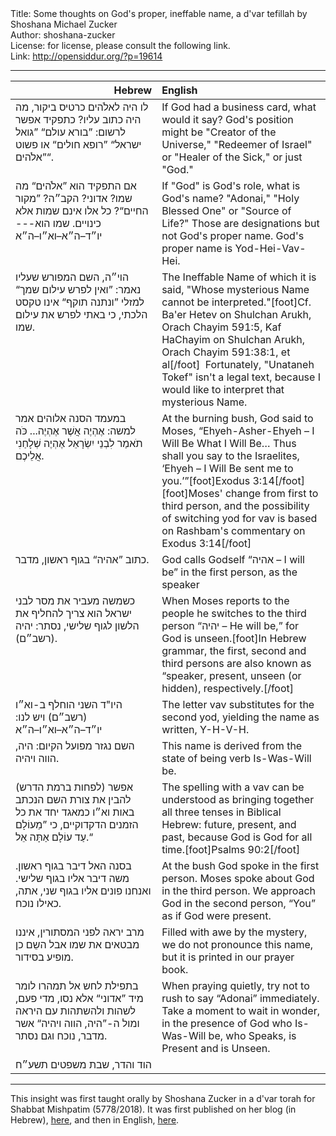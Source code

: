 <html>
<head></head>
<body>
Title: Some thoughts on God's proper, ineffable name, a d'var tefillah by Shoshana Michael Zucker<br />
Author: shoshana-zucker<br />
License: for license, please consult the following link.<br />
Link: <a href="http://opensiddur.org/?p=19614">http://opensiddur.org/?p=19614</a>
<p />
<hr />

<table style="margin-left: auto;margin-right: auto;" class="draggable">
<thead><tr><th id="x" style="text-align: right;">Hebrew</th><th style="text-align: left;">English</th></tr></thead>
<tbody>
<tr><td style="vertical-align:top;" width="46%">
<div class="commentary"><span lang="he">
לו היה לאלֹהים כרטיס ביקור, מה היה כתוב עליו? 
כתפקיד אפשר לרשום: ”בורא עולם“ ”גואל ישראל“ ”רופא חולים“ או פשוט ”אלֹהים“.
</span></div></td>

<td style="vertical-align:top;" width="53%">
<div class="english">
If God had a business card, what would it say? 
God's position might be "Creator of the Universe," "Redeemer of Israel" or "Healer of the Sick," or just "God."
</div></td></tr>


<tr><td style="vertical-align:top;" width="46%">
<div class="commentary"><span lang="he">
אם התפקיד הוא ”אלֹהים“ מה שמו? 
אדוני? הקב״ה? ”מקור החיים“? 
כל אלו אינם שמות אלא כינויים. 
שמו הוא--- יו״ד–ה״א–וא״ו–ה״א
</span></div></td>

<td style="vertical-align:top;" width="53%">
<div class="english">
If "God" is God's role, what is God's name? 
"Adonai," "Holy Blessed One" or "Source of Life?" 
Those are designations but not God's proper name. 
God's proper name is Yod-Hei-Vav-Hei. 
</div></td></tr>


<tr><td style="vertical-align:top;" width="46%">
<div class="commentary"><span lang="he">
הוי״ה, השם המפורש שעליו נאמר: ”ואין לפרש עילום שמך“ 
למזלי ”ונתנה תוקף“ אינו טקסט הלכתי, כי באתי לפרש את עילום שמו.
</span></div></td>

<td style="vertical-align:top;" width="53%">
<div class="english">
The Ineffable Name of which it is said, "Whose mysterious Name cannot be interpreted."[foot]Cf. Ba'er Hetev on Shulchan Arukh, Orach Chayim 591:5, Kaf HaChayim on Shulchan Arukh, Orach Chayim 591:38:1, et al[/foot]&nbsp;
Fortunately, "Unataneh Tokef" isn't a legal text, because I would like to interpret that mysterious Name.
</div></td></tr>


<tr><td style="vertical-align:top;" width="46%">
<div class="commentary"><span lang="he">
במעמד הסנה אלוהים אמר למשה:
אֶהְיֶה אֲשֶׁר אֶהְיֶה... 
כֹּה תֹאמַר לִבְנֵי יִשְׂרָאֵל אֶהְיֶה שְׁלָחַנִי אֲלֵיכֶם.
</span></div></td>

<td style="vertical-align:top;" width="53%">
<div class="english">
At the burning bush, God said to Moses, 
“Ehyeh-Asher-Ehyeh – I ‎Will Be What I Will Be… 
Thus shall ‎you say to the ‎Israelites, ‘Ehyeh – I Will Be sent me to you.’”[foot]Exodus 3:14[/foot]‎[foot]Moses' change from first to third person, and the possibility of switching yod for vav is based on Rashbam's commentary on <a hre="http://mg.alhatorah.org/Full/Shemot/3.14#e1n4">Exodus 3:14</a>[/foot]
</div></td></tr>


<tr><td style="vertical-align:top;" width="46%">
<div class="commentary"><span lang="he">
כתוב ”אהיה“ בגוף ראשון, מדבר.
</span></div></td>

<td style="vertical-align:top;" width="53%">
<div class="english">
‎God calls Godself “‎אהיה‎ – I will be” in the first person, as the speaker
</div></td></tr>


<tr><td style="vertical-align:top;" width="46%">
<div class="commentary"><span lang="he">
כשמשה מעביר את מסר לבני ישראל 
הוא צריך להחליף את הלשון לגוף שלישי, 
נסתר: יהיה (רשב״ם).
</span></div></td>

<td style="vertical-align:top;" width="53%">
<div class="english">
When Moses reports to the people 
he switches to the third person “‎יהיה‎ – He will ‎be,” 
for God is unseen.[foot]In Hebrew grammar, the first, second and third persons are also known as “speaker, ‎present, unseen (or hidden), respectively.[/foot]
</div></td></tr>


<tr><td style="vertical-align:top;" width="46%">
<div class="commentary"><span lang="he">
היו"ד השני הוחלף ב-וא״ו (רשב״ם) ויש לנו:
יו״ד–ה״א–וא״ו–ה״א
</span></div></td>

<td style="vertical-align:top;" width="53%">
<div class="english">
The ‎letter vav substitutes for the second yod, yielding ‎the name as written, 
Y-H-V-H.
</div></td></tr>


<tr><td style="vertical-align:top;" width="46%">
<div class="commentary"><span lang="he">
השם נגזר מפועל הקיום: היה, הווה ויהיה.
</span></div></td>

<td style="vertical-align:top;" width="53%">
<div class="english">
This name is derived from the state of being verb Is-Was-Will be. ‎
</div></td></tr>


<tr><td style="vertical-align:top;" width="46%">
<div class="liturgy"><span lang="he">
אפשר (לפחות ברמת הדרש) להבין את צורת השם הנכתב באות וא״ו כמאגד יחד את כל הזמנים הדקדוקיים, 
כי ”מֵעוֹלָם עַד עוֹלָם אַתָּה אֵל.“
</span></div></td>

<td style="vertical-align:top;" width="53%">
<div class="english">
The spelling with a vav can be understood as bringing together all three tenses in ‎Biblical Hebrew: future, present, and past, 
because God is God for all time.‎[foot]Psalms 90:2[/foot]
</div></td></tr>


<tr><td style="vertical-align:top;" width="46%">
<div class="commentary"><span lang="he">
בסנה האל דיבר בגוף ראשון. 
משה דיבר אליו בגוף שלישי. 
ואנחנו פונים אליו בגוף שני, אתה, כאילו נוכח.
</span></div></td>

<td style="vertical-align:top;" width="53%">
<div class="english">
At the bush God spoke in the first person. 
Moses spoke about God in the third person. 
We approach God in the second person, “You” as if God were present. ‎
</div></td></tr>


<tr><td style="vertical-align:top;" width="46%">
<div class="commentary"><span lang="he">
מרב יראה לפני המסתורין, איננו מבטאים את שמו אבל השֵם כן מופיע בסידור.
</span></div></td>

<td style="vertical-align:top;" width="53%">
<div class="english">
Filled with awe by the mystery, we do not pronounce this name, but it is ‎printed in our prayer book.‎
</div></td></tr>


<tr><td style="vertical-align:top;" width="46%">
<div class="commentary"><span lang="he">
בתפילת לחש אל תמהרו לומר מיד ”אדוני“ אלא נסו, 
מדי פעם, לשהות ולהשתהות עם היראה ומול ה-”היה, הווה ויהיה“ אשר מדבר, נוכח וגם נסתר.
</span></div></td>

<td style="vertical-align:top;" width="53%">
<div class="english">
When praying quietly, try not to rush to say “Adonai” immediately. 
Take a ‎moment to wait in wonder, in the presence of God who Is-Was-Will be, who Speaks, ‎is Present and is Unseen. ‎
</div></td></tr>


<tr><td style="vertical-align:top;" width="46%">
<div class="liturgy"><span lang="he">
הוד והדר, שבת משפטים תשע״ח
</span></div></td>

<td style="vertical-align:top;" width="53%">
<div class="english">

</div></td></tr>
</tbody></table>

<hr />

This insight was first taught orally by Shoshana Zucker in a d'var torah for Shabbat Mishpatim (5778/2018). It was first published on her blog (in Hebrew), <a href="https://kevakavanna.blogspot.com/2018/02/blog-post_17.html">here</a>, and then in English, <a href="https://www.facebook.com/groups/poems.meditations/permalink/1717356954993437/">here</a>. 



</body>
</html>